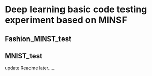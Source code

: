 # Deep learning basic code testing experiment based on MINSF
## Fashion_MINST_test
## MNIST_test
update Readme later……
